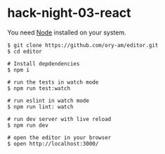 # hack-night-03-react

You need [Node](https://nodejs.org) installed on your system.

```
$ git clone https://github.com/ory-am/editor.git
$ cd editor

# Install depdendencies
$ npm i

# run the tests in watch mode
$ npm run test:watch 

# run eslint in watch mode
$ npm run lint: watch

# run dev server with live reload
$ npm run dev

# open the editor in your browser
$ open http://localhost:3000/
```
